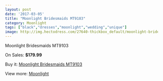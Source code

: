 ```yaml
---
layout: post
date: '2017-03-05'
title: "Moonlight Bridesmaids MT9103"
category: Moonlight
tags: ["black","dresses","moonlight","wedding","unique"]
image: http://img.hectodress.com/27640-thickbox_default/moonlight-bridesmaids-mt9103.jpg
---
```

Moonlight Bridesmaids MT9103

On Sales: **$179.99**
<a href="https://www.hectodress.com/moonlight/12865-moonlight-bridesmaids-mt9103.html"><amp-img layout="responsive" width="600" height="600" src="//img.hectodress.com/27640-thickbox_default/moonlight-bridesmaids-mt9103.jpg" alt="Moonlight Bridesmaids MT9103 0" /></a>
<a href="https://www.hectodress.com/moonlight/12865-moonlight-bridesmaids-mt9103.html"><amp-img layout="responsive" width="600" height="600" src="//img.hectodress.com/27641-thickbox_default/moonlight-bridesmaids-mt9103.jpg" alt="Moonlight Bridesmaids MT9103 1" /></a>

Buy it: [Moonlight Bridesmaids MT9103](https://www.hectodress.com/moonlight/12865-moonlight-bridesmaids-mt9103.html "Moonlight Bridesmaids MT9103")

View more: [Moonlight](https://www.hectodress.com/197-moonlight "Moonlight")